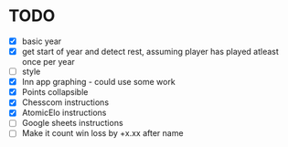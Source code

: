# TODO
 - [x] basic year
 - [x] get start of year and detect rest, assuming player has played atleast once per year
 - [ ] style
 - [x] Inn app graphing - could use some work
 - [x] Points collapsible
 - [x] Chesscom instructions
 - [x] AtomicElo instructions
 - [ ] Google sheets instructions
 - [ ] Make it count win loss by +x.xx after name